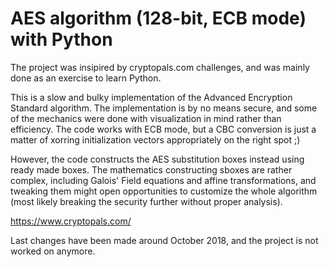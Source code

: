 # AES algorithm (128-bit, ECB mode) with Python

The project was insipired by cryptopals.com challenges, and was mainly done as an exercise to learn Python.

This is a slow and bulky implementation of the Advanced Encryption Standard algorithm. The implementation is by no means secure,
and some of the mechanics were done with visualization in mind rather than efficiency. The code works with ECB mode, but a
CBC conversion is just a matter of xorring initialization vectors appropriately on the right spot ;)

However, the code constructs the AES substitution boxes instead using ready made boxes. The mathematics constructing 
sboxes are rather complex, including Galois' Field equations and affine transformations, and tweaking them might open opportunities to customize the whole algorithm (most likely breaking the security further without proper analysis).

https://www.cryptopals.com/

Last changes have been made around October 2018, and the project is not worked on anymore.

